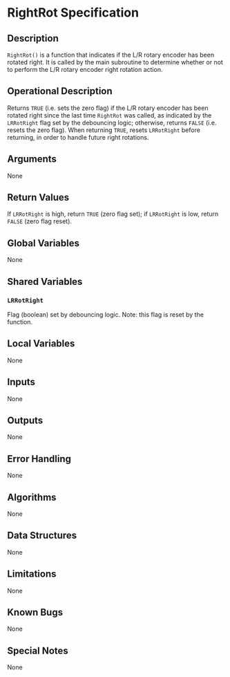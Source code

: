 # RightRot Specification

## Description

`RightRot()` is a function that indicates if the L/R rotary encoder
has been rotated right.
It is called by the main subroutine to determine whether or not to perform
the L/R rotary encoder right rotation action.

## Operational Description

Returns `TRUE` (i.e. sets the zero flag) if the L/R rotary encoder has been
rotated right since the last time `RightRot` was called,
as indicated by the `LRRotRight` flag set by the debouncing logic;
otherwise,
returns `FALSE` (i.e. resets the zero flag).
When returning `TRUE`, resets `LRRotRight` before returning,
in order to handle future right rotations.

## Arguments

None

## Return Values

If `LRRotRight` is high, return `TRUE` (zero flag set);
if `LRRotRight` is low, return `FALSE` (zero flag reset).

## Global Variables

None

## Shared Variables

### `LRRotRight`

Flag (boolean) set by debouncing logic.
Note: this flag is reset by the function.

## Local Variables

None

## Inputs

None

## Outputs

None

## Error Handling

None

## Algorithms

None

## Data Structures

None

## Limitations

None

## Known Bugs

None

## Special Notes

None
